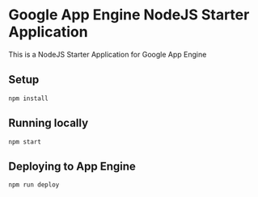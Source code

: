 # Google App Engine NodeJS Starter Application

This is a NodeJS Starter Application for Google App Engine

## Setup
```
npm install
```
## Running locally
```
npm start
```
## Deploying to App Engine
```
npm run deploy
```
